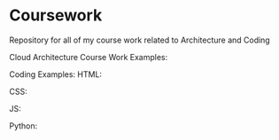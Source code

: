 # Coursework
Repository for all of my course work related to Architecture and Coding 

Cloud Architecture Course Work Examples:

Coding Examples:
HTML:

CSS:

JS:

Python:

